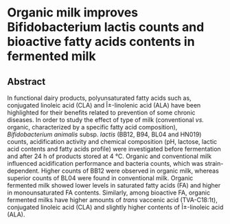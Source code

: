 # Organic milk improves Bifidobacterium lactis counts and bioactive fatty acids contents in fermented milk

## Abstract

In functional dairy products, polyunsaturated fatty acids such as, conjugated linoleic acid (CLA) and Î±-linolenic acid (ALA) have been highlighted for their benefits related to prevention of some chronic diseases. In order to study the effect of type of milk (conventional _vs._ organic, characterized by a specific fatty acid composition), _Bifidobacterium animalis_ subsp. _lactis_ (BB12, B94, BL04 and HN019) counts, acidification activity and chemical composition (pH, lactose, lactic acid contents and fatty acids profile) were investigated before fermentation and after 24 h of products stored at 4 °C. Organic and conventional milk influenced acidification performance and bacteria counts, which was strain-dependent. Higher counts of BB12 were observed in organic milk, whereas superior counts of BL04 were found in conventional milk. Organic fermented milk showed lower levels in saturated fatty acids (FA) and higher in monounsaturated FA contents. Similarly, among bioactive FA, organic fermented milks have higher amounts of _trans_ vaccenic acid (TVA-C18:1t), conjugated linoleic acid (CLA) and slightly higher contents of Î±-linoleic acid (ALA).